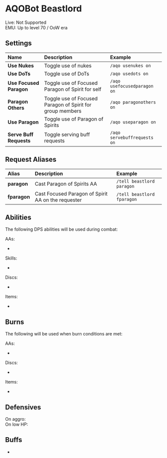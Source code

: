 # AQOBot Beastlord

Live: Not Supported  
EMU: Up to level 70 / OoW era

## Settings

| **Name** | **Description** | **Example** |
| :-- | :----- | :--- |
| **Use Nukes** | Toggle use of nukes | `/aqo usenukes on` |
| **Use DoTs** | Toggle use of DoTs | `/aqo usedots on` |
| **Use Focused Paragon** | Toggle use of Focused Paragon of Spirit for self | `/aqo usefocusedparagon on` |
| **Paragon Others** | Toggle use of Focused Paragon of Spirit for group members | `/aqo paragonothers on` |
| **Use Paragon** | Toggle use of Paragon of Spirits | `/aqo useparagon on` |
| **Serve Buff Requests** | Toggle serving buff requests | `/aqo servebuffrequests on` |

## Request Aliases

| **Alias** | **Description** | **Example** |
| :-- | :----- | :--- |
| **paragon** | Cast Paragon of Spirits AA | `/tell beastlord paragon` |
| **fparagon** | Cast Focused Paragon of Spirit AA on the requester | `/tell beastlord fparagon` |

## Abilities

The following DPS abilities will be used during combat:  

AAs:  

* 

Skills:  

* 

Discs:  

* 

Items:  

*  

## Burns

The following will be used when burn conditions are met:

AAs:  

*  

Discs:  

* 

Items:  

* 

## Defensives

On aggro:  
On low HP:  

## Buffs

* 